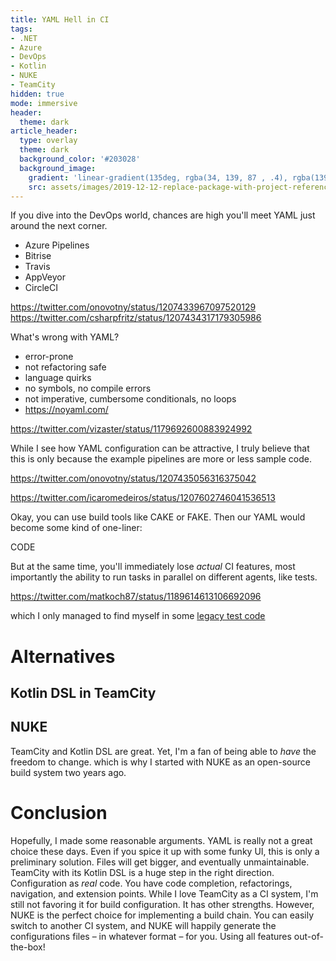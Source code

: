 ```yaml
---
title: YAML Hell in CI
tags:
- .NET
- Azure
- DevOps
- Kotlin
- NUKE
- TeamCity
hidden: true
mode: immersive
header:
  theme: dark
article_header:
  type: overlay
  theme: dark
  background_color: '#203028'
  background_image:
    gradient: 'linear-gradient(135deg, rgba(34, 139, 87 , .4), rgba(139, 34, 139, .4))'
    src: assets/images/2019-12-12-replace-package-with-project-references.jpg
---
```


If you dive into the DevOps world, chances are high you'll meet YAML just around the next corner. 

- Azure Pipelines
- Bitrise
- Travis
- AppVeyor
- CircleCI


https://twitter.com/onovotny/status/1207433967097520129
https://twitter.com/csharpfritz/status/1207434317179305986

What's wrong with YAML?
- error-prone
- not refactoring safe
- language quirks
- no symbols, no compile errors
- not imperative, cumbersome conditionals, no loops
- https://noyaml.com/

https://twitter.com/vizaster/status/1179692600883924992

While I see how YAML configuration can be attractive, I truly believe that this is only because the example pipelines are more or less sample code.

https://twitter.com/onovotny/status/1207435056316375042

https://twitter.com/icaromedeiros/status/1207602746041536513

Okay, you can use build tools like CAKE or FAKE. Then our YAML would become some kind of one-liner:

CODE

But at the same time, you'll immediately lose _actual_ CI features, most importantly the ability to run tasks in parallel on different agents, like tests.

https://twitter.com/matkoch87/status/1189614613106692096

which I only managed to find myself in some [legacy test code](https://github.com/microsoft/azure-pipelines-tasks/blob/746443be5cee275e65f33d5a9fdeefc183632d65/Tests-Legacy/L0/PublishCodeCoverageResults/_suite.ts#L193)

# Alternatives



## Kotlin DSL in TeamCity

## NUKE

TeamCity and Kotlin DSL are great. Yet, I'm a fan of being able to _have_ the freedom to change. which is why I started with NUKE as an open-source build system two years ago.

# Conclusion

Hopefully, I made some reasonable arguments. YAML is really not a great choice these days. Even if you spice it up with some funky UI, this is only a preliminary solution. Files will get bigger, and eventually unmaintainable. TeamCity with its Kotlin DSL is a huge step in the right direction. Configuration as _real_ code. You have code completion, refactorings, navigation, and extension points. While I love TeamCity as a CI system, I'm still not favoring it for build configuration. It has other strengths. However, NUKE is the perfect choice for implementing a build chain. You can easily switch to another CI system, and NUKE will happily generate the configurations files – in whatever format – for you. Using all features out-of-the-box!